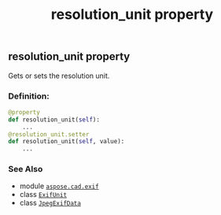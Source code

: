 ﻿---
title: resolution_unit property
second_title: Aspose.CAD for Python via .NET API References
description: 
type: docs
weight: 1090
url: /python-net/aspose.cad.exif/jpegexifdata/resolution_unit/
is_root: false
---

## resolution_unit property


Gets or sets the resolution unit.
### Definition:
```python
@property
def resolution_unit(self):
    ...
@resolution_unit.setter
def resolution_unit(self, value):
    ...
```

### See Also
* module [`aspose.cad.exif`](../../)
* class [`ExifUnit`](/cad/python-net/aspose.cad.exif.enums/exifunit)
* class [`JpegExifData`](/cad/python-net/aspose.cad.exif/jpegexifdata)
